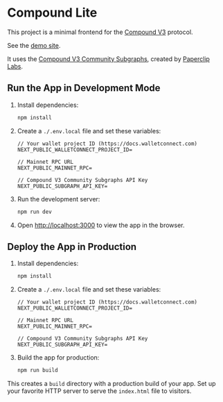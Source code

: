 # Compound Lite

This project is a minimal frontend for the [Compound V3](https://docs.compound.finance) protocol.

See the [demo site](https://compound-ui-one.vercel.app).

It uses the [Compound V3 Community Subgraphs](https://github.com/papercliplabs/compound-v3-subgraph), created by [Paperclip Labs](https://paperclip.xyz).

## Run the App in Development Mode

1. Install dependencies:
   ```bash
   npm install
   ```

2. Create a `./.env.local` file and set these variables:
   ```plaintext
   // Your wallet project ID (https://docs.walletconnect.com)
   NEXT_PUBLIC_WALLETCONNECT_PROJECT_ID=

   // Mainnet RPC URL
   NEXT_PUBLIC_MAINNET_RPC=

   // Compound V3 Community Subgraphs API Key
   NEXT_PUBLIC_SUBGRAPH_API_KEY=
   ```

3. Run the development server:
   ```bash
   npm run dev
   ```

4. Open [http://localhost:3000](http://localhost:3000/) to view the app in the browser.

## Deploy the App in Production

1. Install dependencies:
   ```bash
   npm install
   ```

2. Create a `./.env.local` file and set these variables:
   ```plaintext
   // Your wallet project ID (https://docs.walletconnect.com)
   NEXT_PUBLIC_WALLETCONNECT_PROJECT_ID=

   // Mainnet RPC URL
   NEXT_PUBLIC_MAINNET_RPC=

   // Compound V3 Community Subgraphs API Key
   NEXT_PUBLIC_SUBGRAPH_API_KEY=
   ```

3. Build the app for production:
   ```bash
   npm run build
   ```

This creates a `build` directory with a production build of your app. Set up your favorite HTTP server to serve the `index.html` file to visitors.
